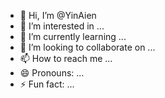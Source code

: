 - 👋 Hi, I’m @YinAien
- 👀 I’m interested in ...
- 🌱 I’m currently learning ...
- 💞️ I’m looking to collaborate on ...
- 📫 How to reach me ...
- 😄 Pronouns: ...
- ⚡ Fun fact: ...

<!---
YinAien/YinAien is a ✨ special ✨ repository because its `README.md` (this file) appears on your GitHub profile.
You can click the Preview link to take a look at your changes.
--->
